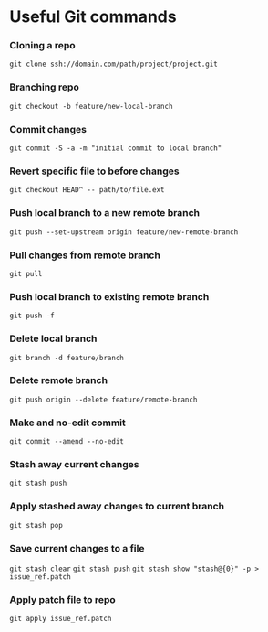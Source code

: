 # Useful Git commands

### Cloning a repo
`git clone ssh://domain.com/path/project/project.git`

### Branching repo
`git checkout -b feature/new-local-branch`

### Commit changes
`git commit -S -a -m "initial commit to local branch"`

### Revert specific file to before changes
`git checkout HEAD^ -- path/to/file.ext`

### Push local branch to a new remote branch
`git push --set-upstream origin feature/new-remote-branch`

### Pull changes from remote branch
`git pull`

### Push local branch to existing remote branch
`git push -f`

### Delete local branch
`git branch -d feature/branch`

### Delete remote branch
`git push origin --delete feature/remote-branch`

### Make and no-edit commit
`git commit --amend --no-edit`

### Stash away current changes
`git stash push`

### Apply stashed away changes to current branch
`git stash pop`

### Save current changes to a file
`git stash clear`
`git stash push`
`git stash show "stash@{0}" -p > issue_ref.patch`

### Apply patch file to repo
`git apply issue_ref.patch`
